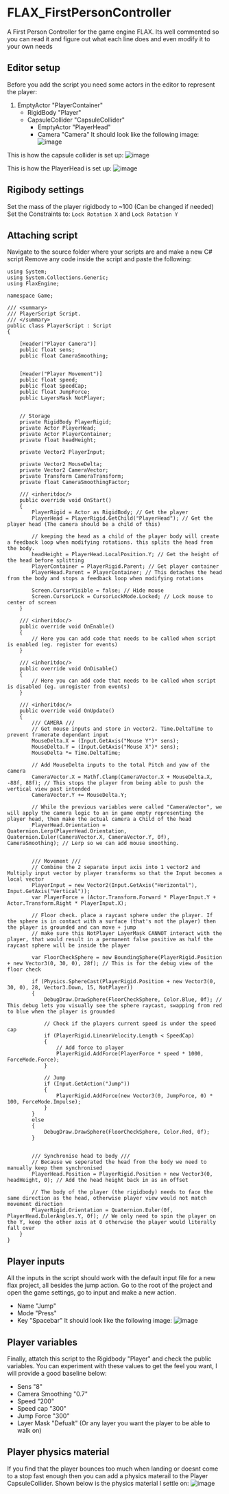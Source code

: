 # FLAX_FirstPersonController
A First Person Controller for the game engine FLAX. Its well commented so you can read it and figure out what each line does and even modify it to your own needs

## Editor setup
Before you add the script you need some actors in the editor to represent the player:
1. EmptyActor "PlayerContainer"
   - RigidBody "Player"
   - CapsuleCollider "CapsuleCollider"
     - EmptyActor "PlayerHead"
     - Camera "Camera"
It should look like the following image:
![image](https://github.com/user-attachments/assets/685fb5ae-6f1b-4e3b-a8fb-4d542e87b6ee)

This is how the capsule collider is set up:
![image](https://github.com/user-attachments/assets/2ee081f8-9ce0-4ffe-b42e-30b70b7743d1)

This is how the PlayerHead is set up:
![image](https://github.com/user-attachments/assets/96b1d225-9c81-4aeb-aff0-9cbad25748f3)


## Rigibody settings
Set the mass of the player rigidbody to ~100 (Can be changed if needed)
Set the Constraints to: `Lock Rotation X` and `Lock Rotation Y`


## Attaching script
Navigate to the source folder where your scripts are and make a new C# script
Remove any code inside the script and paste the following:
```
using System;
using System.Collections.Generic;
using FlaxEngine;

namespace Game;

/// <summary>
/// PlayerScript Script.
/// </summary>
public class PlayerScript : Script
{
    
    [Header("Player Camera")]
    public float sens;
    public float CameraSmoothing;
    
    
    [Header("Player Movement")]
    public float speed;
    public float SpeedCap;
    public float JumpForce;
    public LayersMask NotPlayer;
    
    
    // Storage
    private RigidBody PlayerRigid;
    private Actor PlayerHead;
    private Actor PlayerContainer;
    private float headHeight;

    private Vector2 PlayerInput;
    
    private Vector2 MouseDelta;
    private Vector2 CameraVector;
    private Transform CameraTransform;
    private float CameraSmoothingFactor;
    
    /// <inheritdoc/>
    public override void OnStart()
    {
        PlayerRigid = Actor as RigidBody; // Get the player
        PlayerHead = PlayerRigid.GetChild("PlayerHead"); // Get the player head (The camera should be a child of this)
        
        // keeping the head as a child of the player body will create a feedback loop when modifying rotations. this splits the head from the body.
        headHeight = PlayerHead.LocalPosition.Y; // Get the height of the head before splitting
        PlayerContainer = PlayerRigid.Parent; // Get player container
        PlayerHead.Parent = PlayerContainer; // This detaches the head from the body and stops a feedback loop when modifying rotations
        
        Screen.CursorVisible = false; // Hide mouse
        Screen.CursorLock = CursorLockMode.Locked; // Lock mouse to center of screen
    }
    
    /// <inheritdoc/>
    public override void OnEnable()
    {
        // Here you can add code that needs to be called when script is enabled (eg. register for events)
    }

    /// <inheritdoc/>
    public override void OnDisable()
    {
        // Here you can add code that needs to be called when script is disabled (eg. unregister from events)
    }

    /// <inheritdoc/>
    public override void OnUpdate()
    {
        /// CAMERA ///
        // Get mouse inputs and store in vector2. Time.DeltaTime to prevent framerate dependant input
        MouseDelta.X = (Input.GetAxis("Mouse Y")* sens);
        MouseDelta.Y = (Input.GetAxis("Mouse X")* sens);
        MouseDelta *= Time.DeltaTime;
        
        // Add MouseDelta inputs to the total Pitch and yaw of the camera
        CameraVector.X = Mathf.Clamp(CameraVector.X + MouseDelta.X, -88f, 88f); // This stops the player from being able to push the vertical view past intended
        CameraVector.Y += MouseDelta.Y;
        
        // While the previous variables were called "CameraVector", we will apply the camera logic to an in game empty representing the player head, then make the actual camera a Child of the head
        PlayerHead.Orientation = Quaternion.Lerp(PlayerHead.Orientation, Quaternion.Euler(CameraVector.X, CameraVector.Y, 0f), CameraSmoothing); // Lerp so we can add mouse smoothing.
        
        
        /// Movement ///
        // Combine the 2 separate input axis into 1 vector2 and Multiply input vector by player transforms so that the Input becomes a local vector
        PlayerInput = new Vector2(Input.GetAxis("Horizontal"), Input.GetAxis("Vertical"));
        var PlayerForce = (Actor.Transform.Forward * PlayerInput.Y + Actor.Transform.Right * PlayerInput.X);
        
        // Floor check. place a raycast sphere under the player. If the sphere is in contact with a surface (that's not the player) then the player is grounded and can move + jump
        // make sure this NotPlayer LayerMask CANNOT interact with the player, that would result in a permanent false positive as half the raycast sphere will be inside the player
        
        var FloorCheckSphere = new BoundingSphere(PlayerRigid.Position + new Vector3(0, 30, 0), 28f); // This is for the debug view of the floor check
        
        if (Physics.SphereCast(PlayerRigid.Position + new Vector3(0, 30, 0), 28, Vector3.Down, 15, NotPlayer))
        {
            DebugDraw.DrawSphere(FloorCheckSphere, Color.Blue, 0f); // This debug lets you visually see the sphere raycast, swapping from red to blue when the player is grounded
            
            // Check if the players current speed is under the speed cap
            if (PlayerRigid.LinearVelocity.Length < SpeedCap)
            {
                // Add force to player
                PlayerRigid.AddForce(PlayerForce * speed * 1000, ForceMode.Force);
            }
            
            // Jump
            if (Input.GetAction("Jump"))
            {
                PlayerRigid.AddForce(new Vector3(0, JumpForce, 0) * 100, ForceMode.Impulse);
            }
        }
        else
        {
            DebugDraw.DrawSphere(FloorCheckSphere, Color.Red, 0f);
        }
        

        /// Synchronise head to body ///
        // Because we seperated the head from the body we need to manually keep them synchronised
        PlayerHead.Position = PlayerRigid.Position + new Vector3(0, headHeight, 0); // Add the head height back in as an offset
        
        // The body of the player (the rigidbody) needs to face the same direction as the head, otherwise player view would not match movement direction
        PlayerRigid.Orientation = Quaternion.Euler(0f, PlayerHead.EulerAngles.Y, 0f); // We only need to spin the player on the Y, keep the other axis at 0 otherwise the player would literally fall over
    }
}
```

## Player inputs
All the inputs in the script should work with the default input file for a new flax project, all besides the jump action.
Go to the root of the project and open the game settings, go to input and make a new action.
- Name "Jump"
- Mode "Press"
- Key "Spacebar"
It should look like the following image:
![image](https://github.com/user-attachments/assets/5adf8d02-136e-4bbe-8c87-3beefb23fac3)


## Player variables
Finally, attatch this script to the Rigidbody "Player" and check the public variables.
You can experiment with these values to get the feel you want, I will provide a good baseline below:
- Sens "8"
- Camera Smoothing "0.7"
- Speed "200"
- Speed cap "300"
- Jump Force "300"
- Layer Mask "Defualt" (Or any layer you want the player to be able to walk on)

## Player physics material
If you find that the player bounces too much when landing or doesnt come to a stop fast enough then you can add a physics materail to the Player CapsuleCollider.
Shown below is the physics material I settle on:
![image](https://github.com/user-attachments/assets/9c61d51c-aec7-47c2-bdfc-d77e5eff4f4d)

